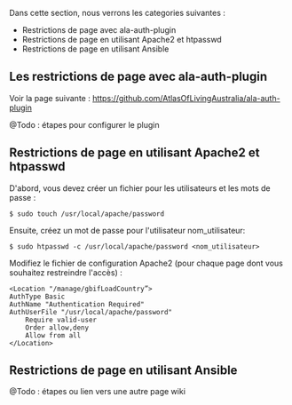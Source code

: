 Dans cette section, nous verrons les categories suivantes :
* Restrictions de page avec ala-auth-plugin
* Restrictions de page en utilisant Apache2 et htpasswd
* Restrictions de page en utilisant Ansible

## Les restrictions de page avec ala-auth-plugin ##

Voir la page suivante : https://github.com/AtlasOfLivingAustralia/ala-auth-plugin 

@Todo : étapes pour configurer le plugin

## Restrictions de page en utilisant Apache2 et htpasswd ##

D'abord, vous devez créer un fichier pour les utilisateurs et les mots de passe :

    $ sudo touch /usr/local/apache/password

Ensuite, créez un mot de passe pour l'utilisateur nom_utilisateur: 

    $ sudo htpasswd -c /usr/local/apache/password <nom_utilisateur>

Modifiez le fichier de configuration Apache2 (pour chaque page dont vous souhaitez restreindre l'accès) :

    <Location "/manage/gbifLoadCountry”>
    AuthType Basic
    AuthName "Authentication Required"
    AuthUserFile "/usr/local/apache/password"
        Require valid-user
        Order allow,deny
        Allow from all
    </Location>

## Restrictions de page en utilisant Ansible ##

@Todo : étapes ou lien vers une autre page wiki